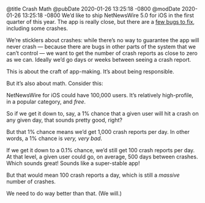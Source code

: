 @title Crash Math
@pubDate 2020-01-26 13:25:18 -0800
@modDate 2020-01-26 13:25:18 -0800
We’d like to ship NetNewsWire 5.0 for iOS in the first quarter of this year. The app is really close, but there are a [few bugs to fix](https://github.com/Ranchero-Software/NetNewsWire/milestone/4), including some crashes.

We’re sticklers about crashes: while there’s no way to guarantee the app will never crash — because there are bugs in other parts of the system that we can’t control — we want to get the number of crash reports as close to zero as we can. Ideally we’d go days or weeks between seeing a crash report.

This is about the craft of app-making. It’s about being responsible.

But it’s also about math. Consider this:

NetNewsWire for iOS could have 100,000 users. It’s relatively high-profile, in a popular category, and *free*.

So if we get it down to, say, a 1% chance that a given user will hit a crash on any given day, that sounds pretty good, right?

But that 1% chance means we’d get 1,000 crash reports per day. In other words, a 1% chance is *very, very bad*.

If we get it down to a 0.1% chance, we’d still get 100 crash reports per day. At that level, a given user could go, on average, 500 days between crashes. Which sounds great! Sounds like a super-stable app!

But that would mean 100 crash reports a day, which is still a *massive* number of crashes.

We need to do way better than that. (We will.)
